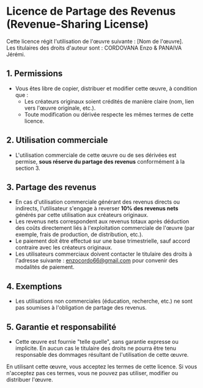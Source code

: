 # Licence de Partage des Revenus (Revenue-Sharing License)

Cette licence régit l'utilisation de l'œuvre suivante : [Nom de l'œuvre].  
Les titulaires des droits d'auteur sont : CORDOVANA Enzo & PANAIVA Jérémi.

## 1. Permissions
- Vous êtes libre de copier, distribuer et modifier cette œuvre, à condition que :
  - Les créateurs originaux soient crédités de manière claire (nom, lien vers l'œuvre originale, etc.).
  - Toute modification ou dérivée respecte les mêmes termes de cette licence.

## 2. Utilisation commerciale
- L'utilisation commerciale de cette œuvre ou de ses dérivées est permise, **sous réserve du partage des revenus** conformément à la section 3.

## 3. Partage des revenus
- En cas d'utilisation commerciale générant des revenus directs ou indirects, l'utilisateur s'engage à reverser **10% des revenus nets** générés par cette utilisation aux créateurs originaux.
- Les revenus nets correspondent aux revenus totaux après déduction des coûts directement liés à l'exploitation commerciale de l'œuvre (par exemple, frais de production, de distribution, etc.).
- Le paiement doit être effectué sur une base trimestrielle, sauf accord contraire avec les créateurs originaux.
- Les utilisateurs commerciaux doivent contacter le titulaire des droits à l'adresse suivante : enzocordo66@gmail.com pour convenir des modalités de paiement.

## 4. Exemptions
- Les utilisations non commerciales (éducation, recherche, etc.) ne sont pas soumises à l'obligation de partage des revenus.

## 5. Garantie et responsabilité
- Cette œuvre est fournie "telle quelle", sans garantie expresse ou implicite. En aucun cas le titulaire des droits ne pourra être tenu responsable des dommages résultant de l'utilisation de cette œuvre.

En utilisant cette œuvre, vous acceptez les termes de cette licence. Si vous n'acceptez pas ces termes, vous ne pouvez pas utiliser, modifier ou distribuer l'œuvre.
